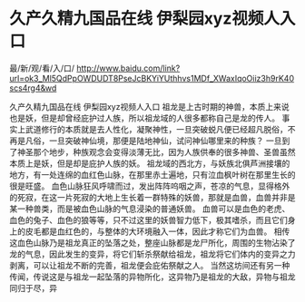 # 久产久精九国品在线 伊梨园xyz视频人入口

最/新/观/看/入/口/ http://www.baidu.com/link?url=ok3_Ml5QdPpOWDUDT8PseJcBKYiYUthhvs1MDf_XWaxIqoOiiz3h9rK40scs4rg4&wd

久产久精九国品在线 伊梨园xyz视频人入口
 祖龙是上古时期的神兽，本质上来说也是妖，但是却曾经庇护过人族，所以祖龙域的人很多都称自己是龙的传人。
    事实上武道修行的本质就是去人性化，凝聚神性，一旦突破蜕凡便已经超凡脱俗，不再是凡俗，一旦突破神仙境，那便是陆地神仙，试问神仙哪里来的种族？
    一旦到了神圣那个地步，种族观念会变得淡薄无比，因为人族供奉的很多神兽、圣兽虽然本质上是妖，但是却是庇护人族的妖。
    祖龙域的西北方，与妖族北俱芦洲接壤的地方，有一处连绵的血红色山脉，在那里赤土遍地，只有泣血枫叶树在那里生长的很是旺盛。
    血色山脉狂风呼啸而过，发出阵阵呜咽之声，苍凉的气息，显得格外的死寂，在这一片死寂的大地上生长着一群特殊的妖兽，那就是血兽，血兽并非是某一种兽类，而是被血色山脉的气息浸染的普通妖兽。
    血兽可以是血色的老虎、血色的兔子、血色的狼等等，只不过这里的妖兽智力低下，极其嗜杀，而且它们身上的皮毛都是血红色的，与整体的大环境融入一体，因此才称它们为血兽。
    相传这血色山脉乃是祖龙真正的坠落之处，整座山脉都是龙尸所化，周围的生物沾染了龙的气息，因此发生的变异，将它们斩杀祭献给祖龙，祖龙将它们体内的变异之力剥离，可以让祖龙不断的完善，祖龙便会庇佑祭献之人。
    当然这坊间还有另一种传闻，传说这是与祖龙一起坠落的异物所化，这异物乃是祖龙的大敌，异物与祖龙同归于尽，异
